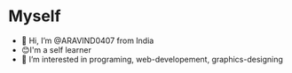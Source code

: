 # Myself
- 👋 Hi, I’m @ARAVIND0407 from India
- 😊I'm a self learner
- 👀 I’m interested in programing, web-developement, graphics-designing
